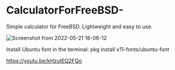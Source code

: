 # CalculatorForFreeBSD-
Simple calculator for FreeBSD. Lightweight and easy to use. 

![Screenshot from 2022-05-21 18-06-12](https://user-images.githubusercontent.com/52569279/169662083-2609527c-3827-49d2-b49b-f1f88abc37f6.png)


Install Ubuntu font in the terminal: pkg install x11-fonts/ubuntu-font

https://youtu.be/kHzutEQ2FQo
